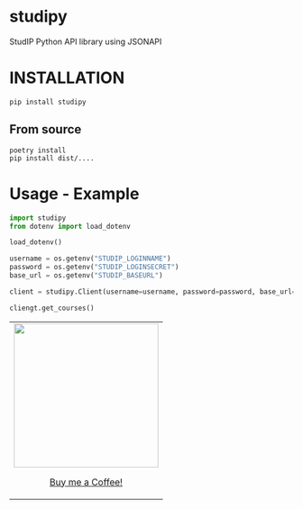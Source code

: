 # studipy
StudIP Python API library using JSONAPI

# INSTALLATION
```
pip install studipy
```
## From source
```
poetry install
pip install dist/....
```

# Usage - Example
```python
import studipy
from dotenv import load_dotenv

load_dotenv()

username = os.getenv("STUDIP_LOGINNAME")
password = os.getenv("STUDIP_LOGINSECRET")
base_url = os.getenv("STUDIP_BASEURL")

client = studipy.Client(username=username, password=password, base_url=base_url)

cliengt.get_courses()
```

<table>
  <tr>
    <td><a href="https://www.paypal.me/FrederikRichter/"><img width="256" src="paypal.svg" /><p align="center">Buy me a Coffee!</p></a></td>
  </tr>
</table>
